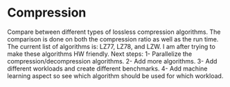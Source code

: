 # Compression
Compare between different types of lossless compression algorithms.
The comparison is done on both the compression ratio as well as the run time. The current list of algorithms is: LZ77, LZ78, and LZW.
I am after trying to make these algorithms HW friendly. 
Next steps:
1-	Parallelize the compression/decompression algorithms.
2-	Add more algorithms.
3-	Add different workloads and create different benchmarks. 
4-	Add machine learning aspect so see which algorithm should be used for which workload.

